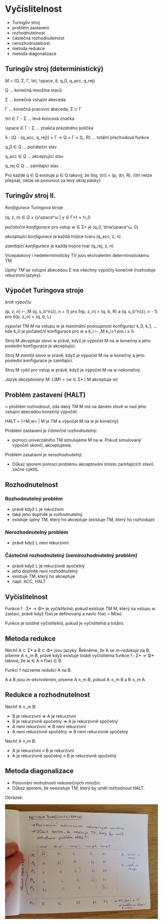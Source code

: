 # Vyčíslitelnost
- Turingův stroj
- problém zastavení
- rozhodnutelnost
- částečná rozhodnutelnost
- nerozhodnutelnost
- metoda redukce
- metoda diagonalizace

## Turingův stroj (deterministický)

M = (Q, Σ, Γ, \tri, \space, δ, q_0, q_acc, q_rej)

Q ... konečná množina stavů

Σ ... konečná vstupní abeceda

Γ ... konečná pracovní abeceda, Σ ⊂ Γ

\tri ∈ Γ - Σ ... levá koncová značka

\space ∈ Γ - Σ ... znakča prázdného políčka

δ : (Q - {q_acc, q_rej}) × Γ -> Q × Γ × {L, R} ... totální přechodová funkce

q_0 ∈ Q ... počáteční stav

q_acc ∈ Q ... akceptující stav

q_rej ∈ Q ... zamítající stav

Pro každé q ∈ Q existuje p ∈ Q takový, že δ(q, \tri) = (p, \tri, R). (\tri nelze přepsat, nelze se posunout za levý okraj pásky)

## Turingův stroj II.

_Konfigurace_ Turingova stroje

(q, z, n) ∈ Q × {y\space^ω | y ∈ Γ*} × ℕ_0

_počáteční konfigurace_ pro vstup w ∈ Σ* je (q_0, \triw\space^ω, 0)

_akceptující konfigurace_ je každá trojice tvaru (q_acc, z, n)

_zamítající konfigurace_ je každá trojice tvar (q_rej, z, n)

Vícepáskový i nedeterministický TV jsou ekvivalentní deterministickému TM.

_Úplný TM_ se vstupní abecedou Σ má všechny výpočty konečné (rozhoduje rekurzivní jazyky).

## Výpočet Turingova stroje

_krok výpočtu_

(p, z, n) ⊢_M (q, s_b^n(z), n + 1) pro δ(p, z_n) = (q, b, R) a (q, s_b^n(z), n - 1) pro δ(p, z_n) = (q, b, L)

_výpočet_ TM M na vstupu w je maximální posloupnost konfigurací k_0, k_1, ... kde k_0 je počáteční konfigurace pro w a k_i ⊢_M k_i+1 pro i ≥ 0.


Stroj M _akceptuje_ slovo w právě, když je výpočet M na w konečný a jeho poslední konfigurace je akceptující.

Stroj M _zamítá_ slovo w právě, když je výpočet M na w konečný a jeho poslední konfigurace je zamítající.

Stroj M _cyklí_ pro vstup w právě, když je výpočet M na w nekonečný.

_Jazyk akceptovaný_ M: L(M) = {w ∈ Σ* | M akceptuje w}

## Problém zastavení (HALT)
= problém rozhodnout, zda daný TM M má na daném slově w nad jeho vstupní abecedou konečný výpočet.

HALT = {<M,w> | M je TM a výpočet M na w je konečný}

Problém zastavení je _částečně rozhodnutelný_:
- pomocí univerzálního TM simulujeme M na w. Pokud simulovaný výpočet skončí, akceptujeme.

Problém zasatavní je _nerozhodnutelný_:
- Důkaz sporem pomocí problému akceptování (místo zamítajících stavů začne cyklit).

## Rozhodnutelnost

### Rozhodnutelný problém
- právě když L je rekurzivní
- také jeho doplněk je rozhodnutelný
- existuje úplný TM, který ho akceptuje (existuje TM, který ho rozhoduje)

### Nerozhodnutelný problém
- právě když L není rekurzivní

### Částečně rozhodnutelný (semirozhodnutelný problém)
- právě když L je rekurzivně spočetný
- jeho doplněk není rozhodnutelný
- existuje TM, který ho akceptuje
- např. ACC, HALT

## Vyčíslitelnost
Funkce f : Σ* -> Φ* je _vyčíslitelná_, pokud existuje TM M, který na vstupu w zastaví, právě když f(w) je definovaný a navíc f(w) = M(w).

Funkce je _totálně vyčíslitelná_, pokud je vyčíslitelná a totální. 

## Metoda redukce
Nechť A ⊂ Σ* a B ⊂ Φ* jsou jazyky. Řekněme, že A se _m-redukuje_ na B, píšeme A ≤_m B, právě když existuje totálě vyčíslitelná funkce f : Σ* -> Φ* taková, že w ∈ A ≡ f(w) ∈ B.

Funkci f nazveme _redukcí_ A na B.

A a B jsou _m-ekvivalentní_, píseme A ≡_m B, pokud A ≤_m B a B ≤_m A.

## Redukce a rozhodnutelnost

Nechť A ≤_m B:
- B je rekurzivní ⇒ A je rekurzivní
- B je rekurzivně spočetný => A je rekurzivně spočetný
- A není rekurzivní => B není rekurzivní
- A není rekurzivně spočetný => B není rekurzivně spočetný

Nechť A ≡_m B:
- A je rekurzivní ≡ B je rekurzivní
- A je rekurzivně spočetný ≡ B je rekurzivně spočetný

## Metoda diagonalizace
- Porovnání mohutnosti nekonečných množin.
- Důkaz sporem, že neexistuje TM, který by uměl rozhodnout HALT.

Obrázek:

![](13/IMG_4717.JPG)